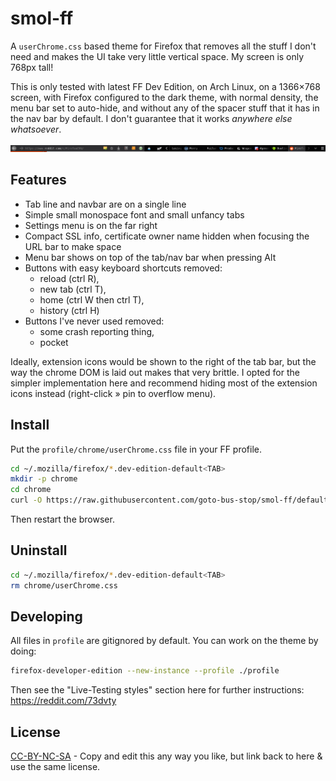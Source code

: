 # smol-ff

A `userChrome.css` based theme for Firefox that removes all the stuff I don't need and makes the UI take very little vertical space. My screen is only 768px tall!

This is only tested with latest FF Dev Edition, on Arch Linux, on a 1366×768 screen, with Firefox configured to the dark theme, with normal density, the menu bar set to auto-hide, and without any of the spacer stuff that it has in the nav bar by default. I don't guarantee that it works _anywhere else whatsoever_.

![](./screenshot.png)

## Features

 - Tab line and navbar are on a single line
 - Simple small monospace font and small unfancy tabs
 - Settings menu is on the far right
 - Compact SSL info, certificate owner name hidden when focusing the URL bar to make space
 - Menu bar shows on top of the tab/nav bar when pressing Alt
 - Buttons with easy keyboard shortcuts removed:
   - reload (ctrl R),
   - new tab (ctrl T),
   - home (ctrl W then ctrl T),
   - history (ctrl H)
 - Buttons I've never used removed:
   - some crash reporting thing,
   - pocket

Ideally, extension icons would be shown to the right of the tab bar, but the way the chrome DOM is laid out makes that very brittle. I opted for the simpler implementation here and recommend hiding most of the extension icons instead (right-click » pin to overflow menu).

## Install

Put the `profile/chrome/userChrome.css` file in your FF profile.

```bash
cd ~/.mozilla/firefox/*.dev-edition-default<TAB>
mkdir -p chrome
cd chrome
curl -O https://raw.githubusercontent.com/goto-bus-stop/smol-ff/default/profile/chrome/userChrome.css
```

Then restart the browser.

## Uninstall

```bash
cd ~/.mozilla/firefox/*.dev-edition-default<TAB>
rm chrome/userChrome.css
```

## Developing

All files in `profile` are gitignored by default. You can work on the theme by doing:

```bash
firefox-developer-edition --new-instance --profile ./profile
```

Then see the "Live-Testing styles" section here for further instructions: https://reddit.com/73dvty

## License

[CC-BY-NC-SA](https://creativecommons.org/licenses/by-nc-sa/4.0/) - Copy and edit this any way you like, but link back to here & use the same license.
